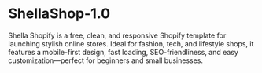 # ShellaShop-1.0
Shella Shopify is a free, clean, and responsive Shopify template for launching stylish online stores. Ideal for fashion, tech, and lifestyle shops, it features a mobile-first design, fast loading, SEO-friendliness, and easy customization—perfect for beginners and small businesses.
